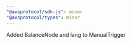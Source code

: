 ```yaml
---
"@avaprotocol/sdk-js": minor
"@avaprotocol/types": minor
---
```


Added BalanceNode and lang to ManualTrigger
